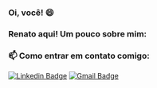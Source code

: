 ### Oi, você! 😄

### Renato aqui! Um pouco sobre mim:

### 📫 Como entrar em contato comigo:
[![Linkedin Badge](https://img.shields.io/badge/-LinkedIn-blue?style=flat-square&logo=Linkedin&logoColor=white&link=https://www.linkedin.com/in/renato-louren%C3%A7o/)](https://www.linkedin.com/in/renato-louren%C3%A7o/)
[![Gmail Badge](https://img.shields.io/badge/-Gmail-c14438?style=flat-square&logo=Gmail&logoColor=white&link=mailto:renatoloren226@gmail.com)](mailto:renatoloren226@gmail.com)
 
